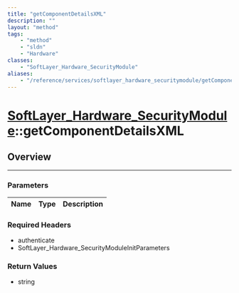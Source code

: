 ```yaml
---
title: "getComponentDetailsXML"
description: ""
layout: "method"
tags:
    - "method"
    - "sldn"
    - "Hardware"
classes:
    - "SoftLayer_Hardware_SecurityModule"
aliases:
    - "/reference/services/softlayer_hardware_securitymodule/getComponentDetailsXML"
---
```

# [SoftLayer_Hardware_SecurityModule](/reference/services/SoftLayer_Hardware_SecurityModule)::getComponentDetailsXML





## Overview 


-----

### Parameters 
|Name | Type | Description |
| --- | --- | --- |


### Required Headers
* authenticate
* SoftLayer_Hardware_SecurityModuleInitParameters


### Return Values
* string




